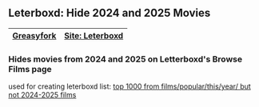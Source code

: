 ## Leterboxd: Hide 2024 and 2025 Movies

| [Greasyfork]() | [Site: Leterboxd](https://letterboxd.com/films/) |
|------|-------------|

### Hides movies from 2024 and 2025 on Letterboxd's Browse Films page
used for creating leterboxd list: [top 1000 from films/popular/this/year/ but not 2024-2025 films](https://boxd.it/HdUkA$LP02TGkzfvmA1JJg)